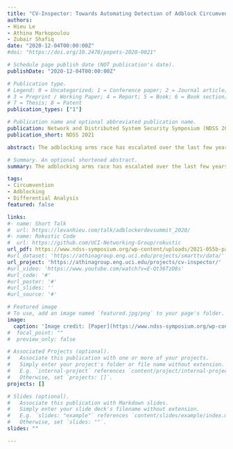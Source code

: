 ```yaml
---
title: "CV-Inspector: Towards Automating Detection of Adblock Circumvention"
authors:
- Hieu Le
- Athina Markopoulou
- Zubair Shafiq
date: "2020-12-04T00:00:00Z"
#doi: "https://doi.org/10.2478/popets-2020-0021"

# Schedule page publish date (NOT publication's date).
publishDate: "2020-12-04T00:00:00Z"

# Publication type.
# Legend: 0 = Uncategorized; 1 = Conference paper; 2 = Journal article;
# 3 = Preprint / Working Paper; 4 = Report; 5 = Book; 6 = Book section;
# 7 = Thesis; 8 = Patent
publication_types: ["1"]

# Publication name and optional abbreviated publication name.
publication: Network and Distributed System Security Symposium (NDSS 2021)
publication_short: NDSS 2021

abstract: The adblocking arms race has escalated over the last few years. An entire new ecosystem of circumvention (CV) services has recently emerged that aims to bypass adblockers by obfuscating site content, making it difficult for adblocking filter lists to distinguish between ads and functional content. In this paper, we investigate recent anti-circumvention efforts by the adblocking community that leverage custom filter lists. In particular, we analyze the anti-circumvention filter list (ACVL), which supports advanced filter rules with enriched syntax and capabilities designed specifically to counter circumvention. We show that keeping ACVL rules up-to-date requires expert list curators to continuously monitor sites known to employ CV services and to discover new such sites in the wild — both tasks require considerable manual effort. To help automate and scale ACVL curation, we develop CV-INSPECTOR, a machine learning approach for automatically detecting adblock circumvention using differential execution analysis. We show that CV-INSPECTOR achieves 93% accuracy in detecting sites that successfully circumvent adblockers. We deploy CV-INSPECTOR on top-20K sites to discover the sites that employ circumvention in the wild.We further apply CV-INSPECTOR to a list of sites that are known to utilize circumvention and are closely monitored by ACVL authors. We demonstrate that CV-INSPECTOR reduces the human labeling effort by 98%, which removes a major bottleneck for ACVL authors. Our work is the first large-scale study of the state of the adblock circumvention arms race, and makes an important step towards automating anti-CV efforts.

# Summary. An optional shortened abstract.
summary: The adblocking arms race has escalated over the last few years. An entire new ecosystem of circumvention (CV) services has recently emerged that aims to bypass adblockers by obfuscating site content, making it difficult for adblocking filter lists to distinguish between ads and functional content. In this paper, we investigate recent anti-circumvention efforts by the adblocking community that leverage custom filter lists. In particular, we analyze the anti-circumvention filter list (ACVL), which supports advanced filter rules with enriched syntax and capabilities designed specifically to counter circumvention. To help automate and scale ACVL curation, we develop CV-INSPECTOR, a machine learning approach for automatically detecting adblock circumvention using differential execution analysis.

tags:
- Circumvention
- Adblocking
- Differential Analysis
featured: false

links:
#- name: Short Talk
#  url: https://levanhieu.com/talk/adblockerdevsummit_2020/
#- name: Rokustic Code
#  url: https://github.com/UCI-Networking-Group/rokustic
url_pdf: https://www.ndss-symposium.org/wp-content/uploads/2021-055b-paper.pdf
#url_dataset: 'https://athinagroup.eng.uci.edu/projects/smarttv/data/'
url_project: 'https://athinagroup.eng.uci.edu/projects/cv-inspector/'
#url_video: 'https://www.youtube.com/watch?v=E-Qt36TzD8s'
#url_code: '#'
#url_poster: '#'
#url_slides: ''
#url_source: '#'

# Featured image
# To use, add an image named `featured.jpg/png` to your page's folder. 
image:
  caption: 'Image credit: [Paper](https://www.ndss-symposium.org/wp-content/uploads/2021-055b-paper.pdf)'
#  focal_point: ""
#  preview_only: false

# Associated Projects (optional).
#   Associate this publication with one or more of your projects.
#   Simply enter your project's folder or file name without extension.
#   E.g. `internal-project` references `content/project/internal-project/index.md`.
#   Otherwise, set `projects: []`.
projects: []

# Slides (optional).
#   Associate this publication with Markdown slides.
#   Simply enter your slide deck's filename without extension.
#   E.g. `slides: "example"` references `content/slides/example/index.md`.
#   Otherwise, set `slides: ""`.
slides: ""

---
```


